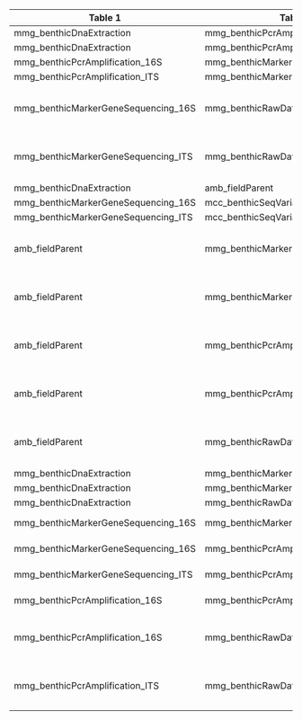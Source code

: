 |Table 1|Table 2|Join by field(s)|
|------------------------|------------------------|-------------------------------|
mmg_benthicDnaExtraction|mmg\_benthicPcrAmplification\_16S|dnaSampleID
mmg_benthicDnaExtraction|mmg\_benthicPcrAmplification\_ITS|dnaSampleID
mmg\_benthicPcrAmplification\_16S|mmg\_benthicMarkerGeneSequencing\_16S|dnaSampleID
mmg\_benthicPcrAmplification\_ITS|mmg\_benthicMarkerGeneSequencing\_ITS|dnaSampleID
mmg\_benthicMarkerGeneSequencing\_16S|mmg_benthicRawDataFiles|Not fully automatable: Filter the raw data table to only 16S samples, then join on dnaSampleID
mmg\_benthicMarkerGeneSequencing\_ITS|mmg_benthicRawDataFiles|Not fully automatable: Filter the raw data table to only ITS samples, then join on dnaSampleID
mmg_benthicDnaExtraction|amb_fieldParent|geneticSampleID
mmg\_benthicMarkerGeneSequencing\_16S|mcc\_benthicSeqVariantMetadata\_16S|dnaSampleID
mmg\_benthicMarkerGeneSequencing\_ITS|mcc\_benthicSeqVariantMetadata\_ITS|dnaSampleID
amb_fieldParent|mmg\_benthicMarkerGeneSequencing\_16S|Requires intermediate table: join via mmg_benthicDnaExtraction table
amb_fieldParent|mmg\_benthicMarkerGeneSequencing\_ITS|Requires intermediate table: join via mmg_benthicDnaExtraction table
amb_fieldParent|mmg\_benthicPcrAmplification\_16S|Requires intermediate table: join via mmg_benthicDnaExtraction table
amb_fieldParent|mmg\_benthicPcrAmplification\_ITS|Requires intermediate table: join via mmg_benthicDnaExtraction table
amb_fieldParent|mmg_benthicRawDataFiles|Requires intermediate table: join via mmg_benthicDnaExtraction table
mmg_benthicDnaExtraction|mmg\_benthicMarkerGeneSequencing\_16S|dnaSampleID
mmg_benthicDnaExtraction|mmg\_benthicMarkerGeneSequencing\_ITS|dnaSampleID
mmg_benthicDnaExtraction|mmg_benthicRawDataFiles|dnaSampleID
mmg\_benthicMarkerGeneSequencing\_16S|mmg\_benthicMarkerGeneSequencing\_ITS|Join not recommended: different sequencing types
mmg\_benthicMarkerGeneSequencing\_16S|mmg\_benthicPcrAmplification\_ITS|Join not recommended: different sequencing types
mmg\_benthicMarkerGeneSequencing\_ITS|mmg\_benthicPcrAmplification\_16S|Join not recommended: different sequencing types
mmg\_benthicPcrAmplification\_16S|mmg\_benthicPcrAmplification\_ITS|Join not recommended: different sequencing types
mmg\_benthicPcrAmplification\_16S|mmg_benthicRawDataFiles|Not fully automatable: Filter the raw data table to only 16S samples, then join on dnaSampleID
mmg\_benthicPcrAmplification\_ITS|mmg_benthicRawDataFiles|Not fully automatable: Filter the raw data table to only ITS samples, then join on dnaSampleID
